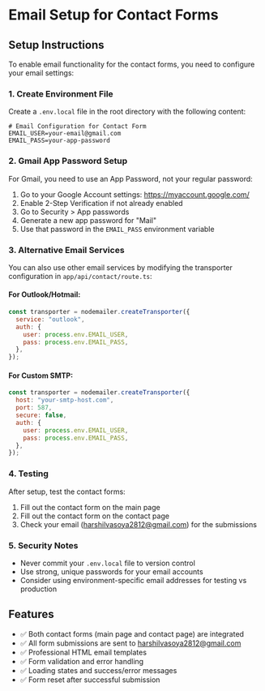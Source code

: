 # Email Setup for Contact Forms

## Setup Instructions

To enable email functionality for the contact forms, you need to configure your email settings:

### 1. Create Environment File

Create a `.env.local` file in the root directory with the following content:

```env
# Email Configuration for Contact Form
EMAIL_USER=your-email@gmail.com
EMAIL_PASS=your-app-password
```

### 2. Gmail App Password Setup

For Gmail, you need to use an App Password, not your regular password:

1. Go to your Google Account settings: https://myaccount.google.com/
2. Enable 2-Step Verification if not already enabled
3. Go to Security > App passwords
4. Generate a new app password for "Mail"
5. Use that password in the `EMAIL_PASS` environment variable

### 3. Alternative Email Services

You can also use other email services by modifying the transporter configuration in `app/api/contact/route.ts`:

#### For Outlook/Hotmail:

```javascript
const transporter = nodemailer.createTransporter({
  service: "outlook",
  auth: {
    user: process.env.EMAIL_USER,
    pass: process.env.EMAIL_PASS,
  },
});
```

#### For Custom SMTP:

```javascript
const transporter = nodemailer.createTransporter({
  host: "your-smtp-host.com",
  port: 587,
  secure: false,
  auth: {
    user: process.env.EMAIL_USER,
    pass: process.env.EMAIL_PASS,
  },
});
```

### 4. Testing

After setup, test the contact forms:

1. Fill out the contact form on the main page
2. Fill out the contact form on the contact page
3. Check your email (harshilvasoya2812@gmail.com) for the submissions

### 5. Security Notes

- Never commit your `.env.local` file to version control
- Use strong, unique passwords for your email accounts
- Consider using environment-specific email addresses for testing vs production

## Features

- ✅ Both contact forms (main page and contact page) are integrated
- ✅ All form submissions are sent to harshilvasoya2812@gmail.com
- ✅ Professional HTML email templates
- ✅ Form validation and error handling
- ✅ Loading states and success/error messages
- ✅ Form reset after successful submission
